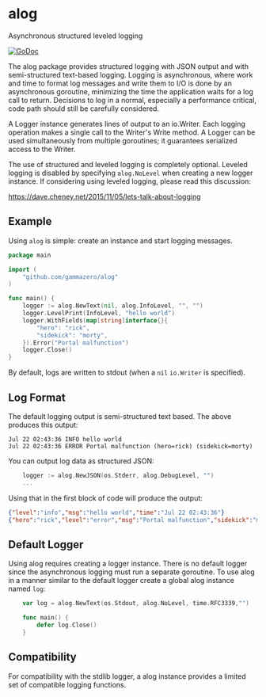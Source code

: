 # alog
Asynchronous structured leveled logging

[![GoDoc](https://godoc.org/github.com/gammazero/alog?status.svg)](https://godoc.org/github.com/gammazero/alog)

The alog package provides structured logging with JSON output and with semi-structured text-based logging.  Logging is asynchronous, where work and time to format log messages and write them to I/O is done by an asynchronous goroutine, minimizing the time the application waits for a log call to return.  Decisions to log in a normal, especially a performance critical, code path should still be
carefully considered.

A Logger instance generates lines of output to an io.Writer.  Each logging operation makes a single call to the Writer's Write method.  A Logger can be used simultaneously from multiple goroutines; it guarantees serialized access to the Writer.

The use of structured and leveled logging is completely optional.  Leveled logging is disabled by specifying `alog.NoLevel` when creating a new logger instance.  If considering using leveled logging, please read this discussion: 

https://dave.cheney.net/2015/11/05/lets-talk-about-logging

## Example

Using `alog` is simple: create an instance and start logging messages.

```go
package main

import (
    "github.com/gammazero/alog"
)

func main() {
    logger := alog.NewText(nil, alog.InfoLevel, "", "")
    logger.LevelPrint(InfoLevel, "hello world")
    logger.WithFields(map[string]interface{}{
        "hero": "rick",
        "sidekick": "morty",
    }).Error("Portal malfunction")
    logger.Close()
}
```

By default, logs are written to stdout (when a `nil` `io.Writer` is specified).

## Log Format
The default logging output is semi-structured text based.  The above produces this output:

```text
Jul 22 02:43:36 INFO hello world 
Jul 22 02:43:36 ERROR Portal malfunction (hero=rick) (sidekick=morty)
```

You can output log data as structured JSON:

```go
    logger := alog.NewJSON(os.Stderr, alog.DebugLevel, "")
    ...
```

Using that in the first block of code will produce the output:

```json
{"level":"info","msg":"hello world","time":"Jul 22 02:43:36"}
{"hero":"rick","level":"error","msg":"Portal malfunction","sidekick":"morty","time":"Jul 22 02:43:36"}
```

## Default Logger

Using alog requires creating a logger instance.  There is no default logger since the asynchronous logging must run a separate goroutine.  To use alog in a manner similar to the default logger create a global alog instance named `log`:

```go
    var log = alog.NewText(os.Stdout, alog.NoLevel, time.RFC3339,"")

    func main() {
        defer log.Close()
    }
```

## Compatibility

For compatibility with the stdlib logger, a alog instance provides a limited set of compatible logging functions.
